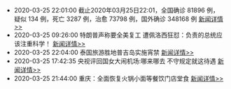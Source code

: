 - 2020-03-25 22:01:00  截止2020年03月25日22:01，全国确诊 81896 例，疑似 134 例，死亡 3287 例，治愈 73798 例，国外确诊 348168 例  [新闻详情>>](https://github.com/AlbertGithubHome/ChineseVictory/blob/master/PneumoniaMap/20200325220100.jpg)
- 2020-03-25 09:26:00  特朗普声称要全美复工 遭佩洛西狂怼：负责的总统应该注重科学！  [新闻详情>>](https://new.qq.com/omn/20200325/20200325V062Z100.html)
- 2020-03-25 22:04:00  泰国旅游胜地普吉岛实施宵禁  [新闻详情>>](http://www.myzaker.com/article/5e7b6558b15ec054203c7c92)
- 2020-03-25 17:42:35  央视评回国女大闹机场:哪来哪去 不守规定就这待遇  [新闻详情>>](http://news.163.com/20/0325/17/F8J5HAR10001899O.html)
- 2020-03-25 21:44:00  重庆：全面恢复火锅小面等餐饮门店堂食  [新闻详情>>](http://news.sina.com.cn/c/2020-03-25/doc-iimxyqwa3178746.shtml)